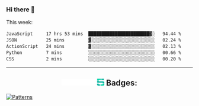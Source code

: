 ### Hi there 👋

This week:
<!--START_SECTION:waka-->

```txt
JavaScript     17 hrs 53 mins  ███████████████████████▓░   94.44 %
JSON           25 mins         ▓░░░░░░░░░░░░░░░░░░░░░░░░   02.24 %
ActionScript   24 mins         ▓░░░░░░░░░░░░░░░░░░░░░░░░   02.13 %
Python         7 mins          ░░░░░░░░░░░░░░░░░░░░░░░░░   00.66 %
CSS            2 mins          ░░░░░░░░░░░░░░░░░░░░░░░░░   00.20 %
```

<!--END_SECTION:waka-->

---

<h2 style="text-align:center; font-weight: bold;" align="center"><img src="https://github.com/layer5io/layer5/blob/master/.github/assets/images/layer5/layer5-light-no-trim.svg" width="115px"> Badges: </h2>

<a href= "https://meshery.layer5.io/user/04079145-d65d-4d0f-a40e-533d358bea83?tab=badges"><img height="224px" src = "https://badges.layer5.io/assets/badges/patterns/patterns.png" alt = "Patterns" /></a>
